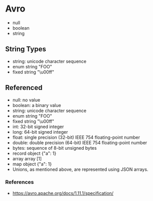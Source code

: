 # Avro

* null
* boolean
* string

## String Types

* string: unicode character sequence
* enum	string	"FOO"
* fixed	string	"\u00ff"

## Referenced

* null: no value
* boolean: a binary value
* string: unicode character sequence
* enum	string	"FOO"
* fixed	string	"\u00ff"
* int: 32-bit signed integer
* long: 64-bit signed integer
* float: single precision (32-bit) IEEE 754 floating-point number
* double: double precision (64-bit) IEEE 754 floating-point number
* bytes: sequence of 8-bit unsigned bytes
* record	object	{"a": 1}
* array	array	[1]
* map	object	{"a": 1}
* Unions, as mentioned above, are represented using JSON arrays.

### References

* https://avro.apache.org/docs/1.11.1/specification/